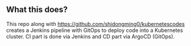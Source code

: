 ## What this does?
This repo along with https://github.com/shidongming0/kubernetescodes creates a Jenkins pipeline with GitOps to deploy code into a Kubernetes cluster. CI part is done via Jenkins and CD part via ArgoCD (GitOps).

